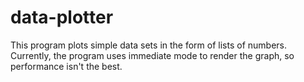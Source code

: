 # data-plotter
This program plots simple data sets in the form of lists of numbers.
Currently, the program uses immediate mode to render the graph, so performance isn't the best.
